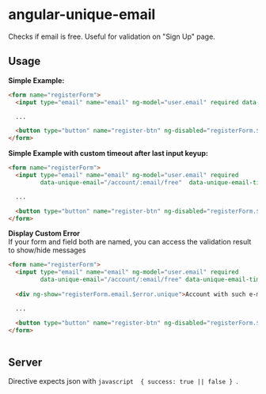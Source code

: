 angular-unique-email
====================

Checks if email is free. Useful for validation on "Sign Up" page.

Usage
-----

**Simple Example:**
```html
<form name="registerForm">
  <input type="email" name="email" ng-model="user.email" required data-unique-email="/account/:email/free">

  ...

  <button type="button" name="register-btn" ng-disabled="registerForm.$invalid">Sign Up</button>
</form>
```

**Simple Example with custom timeout after last input keyup:**
```html
<form name="registerForm">
  <input type="email" name="email" ng-model="user.email" required
         data-unique-email="/account/:email/free"  data-unique-email-timeout="1000">

  ...

  <button type="button" name="register-btn" ng-disabled="registerForm.$invalid">Sign Up</button>
</form>
```


**Display Custom Error**<br>
If your form and field both are named, you can access the validation result to show/hide messages
```html
<form name="registerForm">
  <input type="email" name="email" ng-model="user.email" required
         data-unique-email="/account/:email/free" data-unique-email-timeout="1000">
  
  <div ng-show="registerForm.email.$error.unique">Account with such e-mail alrady exists</div>

  ...

  <button type="button" name="register-btn" ng-disabled="registerForm.$invalid">Sign Up</button>
</form>
  
```

Server
------

Directive expects json with ```javascript  { success: true || false } ```.
